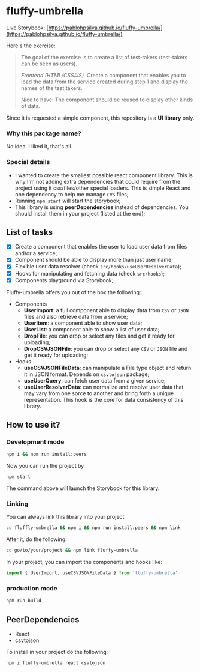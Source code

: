 # fluffy-umbrella

Live Storybook: [https://pablohpsilva.github.io/fluffy-umbrella/](https://pablohpsilva.github.io/fluffy-umbrella/)

Here's the exercise:

> The goal of the exercise is to create a list of test-takers (test-takers can be seen as users).
>
> _Frontend (HTML/CSS/JS)_. Create a component that enables you to load the data from the service created during step 1 and display the names of the test takers.
>
> Nice to have: The component should be reused to display other kinds of data.

Since it is requested a simple component, this repository is a **UI library** only.

### Why this package name?

No idea. I liked it, that's all.

### Special details

-   I wanted to create the smallest possible react component library. This is why I'm not adding extra dependencies that could require from the project using it css/files/other special loaders. This is simple React and one dependency to help me manage `CVS` files;
-   Running `npm start` will start the storybook;
-   This library is using **peerDependencies** instead of dependencies. You should install them in your project (listed at the end);

## List of tasks

-   [x] Create a component that enables the user to load user data from files and/or a service;
-   [x] Component should be able to display more than just user name;
-   [x] Flexible user data resolver (check `src/hooks/useUserResolverData`);
-   [x] Hooks for manipulating and fetching data (check `src/hooks`);
-   [x] Components playground via Storybook;

Fluffy-umbrella offers you out of the box the following:

-   Components
    -   **UserImport**: a full component able to display data from `CSV` or `JSON` files and also retrieve data from a service;
    -   **UserItem**: a component able to show user data;
    -   **UserList**: a component able to show a list of user data;
    -   **DropFile**: you can drop or select any files and get it ready for uploading;
    -   **DropCSVJSONFile**: you can drop or select any `CSV` or `JSON` file and get it ready for uploading;
-   Hooks
    -   **useCSVJSONFileData**: can manipulate a File type object and return it in JSON format. Depends on `csvtojson` package;
    -   **useUserQuery**: can fetch user data from a given service;
    -   **useUserResolverData**: can normalize and resolve user data that may vary from one sorce to another and bring forth a unique representation. This hook is the core for data consistency of this library.

## How to use it?

### Development mode

```sh
npm i && npm run install:peers
```

Now you can run the project by

```sh
npm start
```

The command above will launch the Storybook for this library.

### Linking

You can always link this library into your project

```sh
cd fluffly-umbrella && npm i && npm run install:peers && npm link
```

After it, do the following:

```sh
cd go/to/your/project && npm link fluffy-umbrella
```

In your project, you can import the components and hooks like:

```javascript
import { UserImport, useCSVJSONFileData } from 'fluffy-umbrella'
```

### production mode

```sh
npm run build
```

## PeerDependencies

-   React
-   csvtojson

To install in your project do the following:

```
npm i fluffy-umbrella react csvtojson
```
